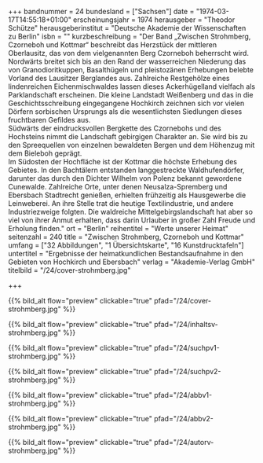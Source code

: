 +++
bandnummer = 24
bundesland = ["Sachsen"]
date = "1974-03-17T14:55:18+01:00"
erscheinungsjahr = 1974
herausgeber = "Theodor Schütze"
herausgeberinstitut = "Deutsche Akademie der Wissenschaften zu Berlin"
isbn = ""
kurzbeschreibung = "Der Band „Zwischen Strohmberg, Czorneboh und Kottmar“ beschreibt das Herzstück der mittleren Oberlausitz, das von dem vielgenannten Berg Czorneboh beherrscht wird. Nordwärts breitet sich bis an den Rand der wasserreichen Niederung das von Granodioritkuppen, Basalthügeln und pleistozänen Erhebungen belebte Vorland des Lausitzer Berglandes aus. Zahlreiche Restgehölze eines lindenreichen Eichenmischwaldes lassen dieses Ackerhügelland vielfach als Parklandschaft erscheinen. Die kleine Landstadt Weißenberg und das in die Geschichtsschreibung eingegangene Hochkirch zeichnen sich vor vielen Dörfern sorbischen Ursprungs als die wesentlichsten Siedlungen dieses fruchtbaren Gefildes aus. <br> Südwärts der eindrucksvollen Bergkette des Czornebohs und des Hochsteins nimmt die Landschaft gebirgigen Charakter an. Sie wird bis zu den Spreequellen von einzelnen bewaldeten Bergen und dem Höhenzug mit dem Bieleboh geprägt.  <br>  Im Südosten der Hochfläche ist der Kottmar die höchste Erhebung des Gebietes. In den Bachtälern entstanden langgestreckte Waldhufendörfer, darunter das durch den Dichter Wilhelm von Polenz bekannt gewordene Cunewalde. Zahlreiche Orte, unter denen Neusalza-Spremberg und Ebersbach Stadtrecht genießen, erhielten frühzeitig als Hausgewerbe die Leinweberei. An ihre Stelle trat die heutige Textilindustrie, und andere Industriezweige folgten. Die waldreiche Mittelgebirgslandschaft hat aber so viel von ihrer Anmut erhalten, dass darin Urlauber in großer Zahl Freude und Erholung finden."
ort = "Berlin"
reihentitel = "Werte unserer Heimat"
seitenzahl = 240
title = "Zwischen Strohmberg, Czorneboh und Kottmar"
umfang = ["32 Abbildungen", "1 Übersichtskarte", "16 Kunstdrucktafeln"]
untertitel = "Ergebnisse der heimatkundlichen Bestandsaufnahme in den Gebieten von Hochkirch und Ebersbach"
verlag = "Akademie-Verlag GmbH"
titelbild = "/24/cover-strohmberg.jpg"

+++

{{% bild_alt flow="preview" clickable="true" pfad="/24/cover-strohmberg.jpg"   %}}

{{% bild_alt flow="preview" clickable="true" pfad="/24/inhaltsv-strohmberg.jpg"   %}}

{{% bild_alt flow="preview" clickable="true" pfad="/24/suchpv1-strohmberg.jpg"   %}}

{{% bild_alt flow="preview" clickable="true" pfad="/24/suchpv2-strohmberg.jpg"   %}}

{{% bild_alt flow="preview" clickable="true" pfad="/24/abbv1-strohmberg.jpg"   %}}

{{% bild_alt flow="preview" clickable="true" pfad="/24/abbv2-strohmberg.jpg"   %}}

{{% bild_alt flow="preview" clickable="true" pfad="/24/autorv-strohmberg.jpg"   %}}
